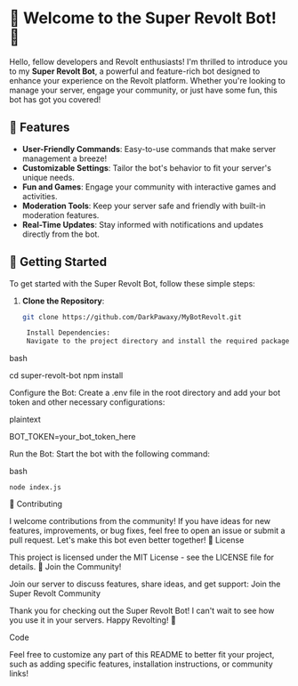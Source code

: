 # 🎉 Welcome to the Super Revolt Bot! 🚀

Hello, fellow developers and Revolt enthusiasts! I'm thrilled to introduce you to my **Super Revolt Bot**, a powerful and feature-rich bot designed to enhance your experience on the Revolt platform. Whether you're looking to manage your server, engage your community, or just have some fun, this bot has got you covered!

## 🌟 Features

- **User-Friendly Commands**: Easy-to-use commands that make server management a breeze!
- **Customizable Settings**: Tailor the bot's behavior to fit your server's unique needs.
- **Fun and Games**: Engage your community with interactive games and activities.
- **Moderation Tools**: Keep your server safe and friendly with built-in moderation features.
- **Real-Time Updates**: Stay informed with notifications and updates directly from the bot.

## 🚀 Getting Started

To get started with the Super Revolt Bot, follow these simple steps:

1. **Clone the Repository**:
   ```bash
   git clone https://github.com/DarkPawaxy/MyBotRevolt.git

    Install Dependencies:
    Navigate to the project directory and install the required packages:
bash

cd super-revolt-bot
npm install

Configure the Bot:
Create a .env file in the root directory and add your bot token and other necessary configurations:

plaintext

BOT_TOKEN=your_bot_token_here

Run the Bot:
Start the bot with the following command:

bash

    node index.js

🤝 Contributing

I welcome contributions from the community! If you have ideas for new features, improvements, or bug fixes, feel free to open an issue or submit a pull request. Let's make this bot even better together!
📄 License

This project is licensed under the MIT License - see the LICENSE file for details.
🎉 Join the Community!

Join our server to discuss features, share ideas, and get support:
Join the Super Revolt Community

Thank you for checking out the Super Revolt Bot! I can't wait to see how you use it in your servers. Happy Revolting! 🎊

Code


Feel free to customize any part of this README to better fit your project, such as adding specific features, installation instructions, or community links!

